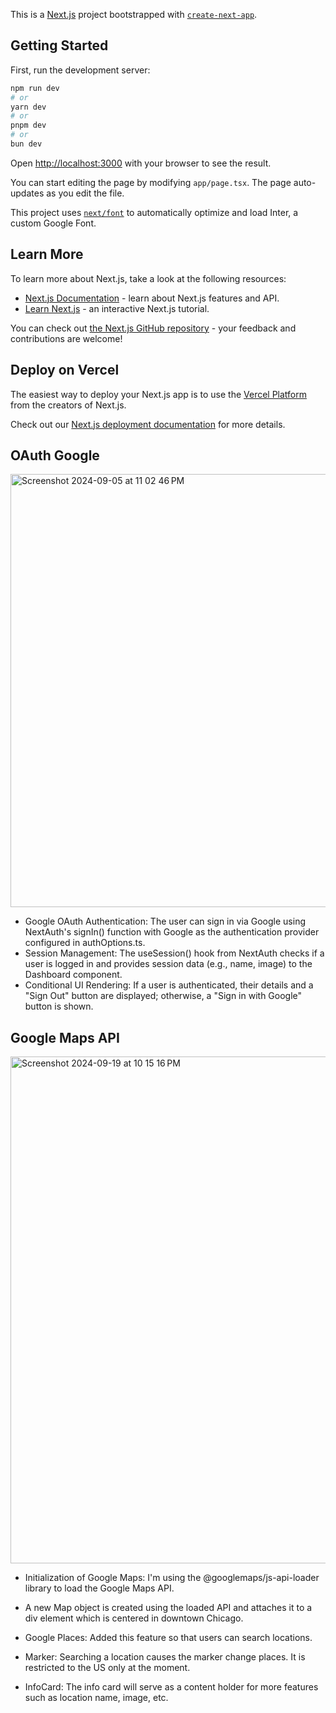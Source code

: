 This is a [Next.js](https://nextjs.org/) project bootstrapped with [`create-next-app`](https://github.com/vercel/next.js/tree/canary/packages/create-next-app).

## Getting Started

First, run the development server:

```bash
npm run dev
# or
yarn dev
# or
pnpm dev
# or
bun dev
```

Open [http://localhost:3000](http://localhost:3000) with your browser to see the result.

You can start editing the page by modifying `app/page.tsx`. The page auto-updates as you edit the file.

This project uses [`next/font`](https://nextjs.org/docs/basic-features/font-optimization) to automatically optimize and load Inter, a custom Google Font.

## Learn More

To learn more about Next.js, take a look at the following resources:

- [Next.js Documentation](https://nextjs.org/docs) - learn about Next.js features and API.
- [Learn Next.js](https://nextjs.org/learn) - an interactive Next.js tutorial.

You can check out [the Next.js GitHub repository](https://github.com/vercel/next.js/) - your feedback and contributions are welcome!

## Deploy on Vercel

The easiest way to deploy your Next.js app is to use the [Vercel Platform](https://vercel.com/new?utm_medium=default-template&filter=next.js&utm_source=create-next-app&utm_campaign=create-next-app-readme) from the creators of Next.js.

Check out our [Next.js deployment documentation](https://nextjs.org/docs/deployment) for more details.

## OAuth Google

<img width="693" alt="Screenshot 2024-09-05 at 11 02 46 PM" src="https://github.com/user-attachments/assets/2b4f23ad-882e-4c7f-aa95-493ab00cb323">

- Google OAuth Authentication: The user can sign in via Google using NextAuth's signIn() function with Google as the authentication provider configured in authOptions.ts.
- Session Management: The useSession() hook from NextAuth checks if a user is logged in and provides session data (e.g., name, image) to the Dashboard component.
- Conditional UI Rendering: If a user is authenticated, their details and a "Sign Out" button are displayed; otherwise, a "Sign in with Google" button is shown.

## Google Maps API

<img width="811" alt="Screenshot 2024-09-19 at 10 15 16 PM" src="https://github.com/user-attachments/assets/a01f1ea3-d7d3-47b0-bee0-777226c48ccb">

- Initialization of Google Maps: I'm using the @googlemaps/js-api-loader library to load the Google Maps API.
- A new Map object is created using the loaded API and attaches it to a div element which is centered in downtown Chicago.

- Google Places: Added this feature so that users can search locations.
- Marker: Searching a location causes the marker change places. It is restricted to the US only at the moment.
- InfoCard: The info card will serve as a content holder for more features such as location name, image, etc.
